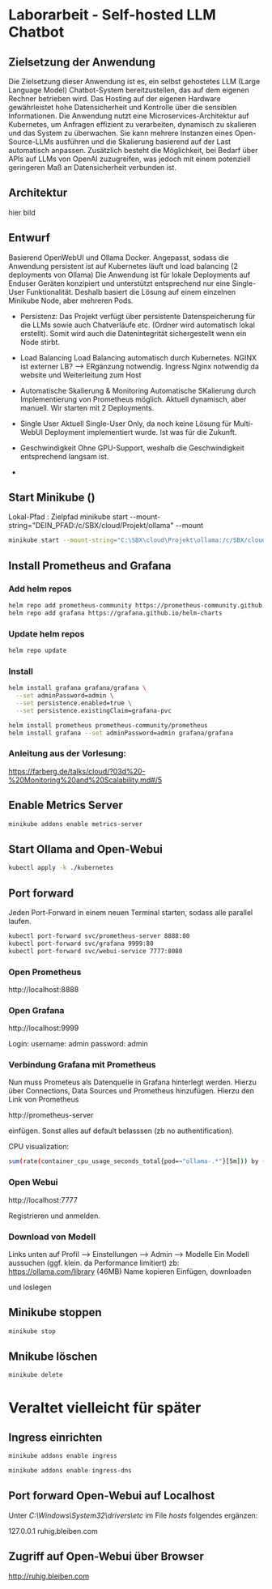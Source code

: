 # Laborarbeit - Self-hosted LLM Chatbot

## Zielsetzung der Anwendung

Die Zielsetzung dieser Anwendung ist es, ein selbst gehostetes LLM (Large Language
Model) Chatbot-System bereitzustellen, das auf dem eigenen Rechner betrieben wird.
Das Hosting auf der eigenen Hardware gewährleistet hohe Datensicherheit und Kontrolle
über die sensiblen Informationen. Die Anwendung nutzt eine Microservices-Architektur
auf Kubernetes, um Anfragen effizient zu verarbeiten, dynamisch zu skalieren und das
System zu überwachen. Sie kann mehrere Instanzen eines Open-Source-LLMs ausführen
und die Skalierung basierend auf der Last automatisch anpassen. Zusätzlich besteht die
Möglichkeit, bei Bedarf über APIs auf LLMs von OpenAI zuzugreifen, was jedoch mit
einem potenziell geringeren Maß an Datensicherheit verbunden ist.

## Architektur

hier bild

## Entwurf

Basierend OpenWebUI und Ollama Docker.
Angepasst, sodass die Anwendung persistent ist auf Kubernetes läuft und load balancing (2 deployments von Ollama)
Die Anwendung ist für lokale Deployments auf Enduser Geräten konzipiert und unterstützt entsprechend nur eine Single-User Funktionalität.
Deshalb basiert die Lösung auf einem einzelnen Minikube Node, aber mehreren Pods.

- Persistenz:
  Das Projekt verfügt über persistente Datenspeicherung für die LLMs sowie auch Chatverläufe etc. (Ordner wird automatisch lokal erstellt).
  Somit wird auch die Datenintegrität sichergestellt wenn ein Node stirbt.

- Load Balancing
  Load Balancing automatisch durch Kubernetes. NGINX ist externer LB? --> ERgänzung notwendig. Ingress Nginx notwendig da website und Weiterleitung zum Host

- Automatische Skalierung & Monitoring
  Automatische SKalierung durch Implementierung von Prometheus möglich. Aktuell dynamisch, aber manuell. Wir starten mit 2 Deployments.

- Single User
  Aktuell Single-User Only, da noch keine Lösung für Multi-WebUI Deployment implementiert wurde. Ist was für die Zukunft.

- Geschwindigkeit
  Ohne GPU-Support, weshalb die Geschwindigkeit entsprechend langsam ist.
-

## Start Minikube ()

Lokal-Pfad : Zielpfad
minikube start --mount-string="DEIN_PFAD:/c/SBX/cloud/Projekt/ollama" --mount

```bash
minikube start --mount-string="C:\SBX\cloud\Projekt\ollama:/c/SBX/cloud/Projekt/ollama" --mount
```

## Install Prometheus and Grafana

### Add helm repos

```bash
helm repo add prometheus-community https://prometheus-community.github.io/helm-charts
helm repo add grafana https://grafana.github.io/helm-charts
```

### Update helm repos

```bash
helm repo update
```

### Install

```bash
helm install grafana grafana/grafana \
  --set adminPassword=admin \
  --set persistence.enabled=true \
  --set persistence.existingClaim=grafana-pvc
```


```bash
helm install prometheus prometheus-community/prometheus
helm install grafana --set adminPassword=admin grafana/grafana
```

### Anleitung aus der Vorlesung:

https://farberg.de/talks/cloud/?03d%20-%20Monitoring%20and%20Scalability.md#/5

## Enable Metrics Server

```bash
minikube addons enable metrics-server
```

## Start Ollama and Open-Webui

```bash
kubectl apply -k ./kubernetes
```

## Port forward
Jeden Port-Forward in einem neuen Terminal starten, sodass alle parallel laufen.

```bash
kubectl port-forward svc/prometheus-server 8888:80
kubectl port-forward svc/grafana 9999:80
kubectl port-forward svc/webui-service 7777:8080
```

### Open Prometheus

http://localhost:8888

### Open Grafana

http://localhost:9999

Login:
username: admin
password: admin

### Verbindung Grafana mit Prometheus
Nun muss Prometeus als Datenquelle in Grafana hinterlegt werden. Hierzu über Connections, Data Sources und Prometheus hinzufügen.
Hierzu den Link von Prometheus 

http://prometheus-server

einfügen. Sonst alles auf default belasssen (zb no authentification).

CPU visualization:

```bash
sum(rate(container_cpu_usage_seconds_total{pod=~"ollama-.*"}[5m])) by (pod) / sum(kube_pod_container_resource_limits{pod=~"ollama-.*"}) by (pod) * 100
```

### Open Webui

http://localhost:7777

Registrieren und anmelden.

### Download von Modell

Links unten auf Profil --> Einstellungen --> Admin --> Modelle
Ein Modell aussuchen (ggf. klein. da Performance limitiert) zb: https://ollama.com/library (46MB)
Name kopieren
Einfügen, downloaden

und loslegen

## Minikube stoppen

```bash
minikube stop
```

## Mnikube löschen

```bash
minikube delete
```

# Veraltet vielleicht für später

## Ingress einrichten

```bash
minikube addons enable ingress
```

```bash
minikube addons enable ingress-dns
```

## Port forward Open-Webui auf Localhost

Unter _C:\Windows\System32\drivers\etc_ im File _hosts_ folgendes ergänzen:

127.0.0.1 ruhig.bleiben.com

## Zugriff auf Open-Webui über Browser

http://ruhig.bleiben.com
